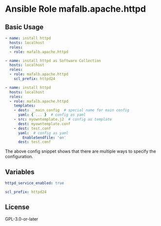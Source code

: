 # Ansible Role mafalb.apache.httpd

## Basic Usage

```yaml
- name: install httpd
  hosts: localhost
  roles:
  - role: mafalb.apache.httpd
```

```yaml
- name: install httpd as Software Collection
  hosts: localhost
  roles:
  - role: mafalb.apache.httpd
    scl_prefix: httpd24
```

```yaml
- name: install httpd
  hosts: localhost
  roles:
  - role: mafalb.apache.httpd
    templates:
    - dest: __main_config  # special name for main config
      yaml: { ... }  # config as yaml
    - src: myowntemplate.j2  # config as template
      dest: myowntemplate.conf
    - dest: test.conf
      yaml:  # config as yaml
        EnableSendfile: 'on'
      dest: test.conf
```

The above config snippet shows that there are multiple ways to specify the configuration.


## Variables

```yaml
httpd_service_enabled: true
```

```yaml
scl_prefix: httpd24
```

## License

GPL-3.0-or-later
